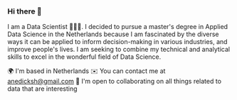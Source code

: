 ### Hi there 👋

I am a Data Scientist 🧑🏻‍🔬. I decided to pursue a master's degree in Applied Data Science in the Netherlands because I am fascinated by the diverse ways it can be applied to inform decision-making in various industries, and improve people's lives. I am seeking to combine my technical and analytical skills to excel in the wonderful field of Data Science.

🌍  I'm based in Netherlands
✉️  You can contact me at anedicksh@gmail.com
🤝  I'm open to collaborating on all things related to data that are interesting
